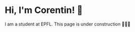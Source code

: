 # Hi, I'm Corentin! 👋

I am a student at EPFL. This page is under construction 🚧👷‍♂️
<!--
## 🚀 About Me

- 🔭 I'm currently pursuing my Master's in Computational Science and Engineering at EPFL.
- 📝 ...
- 🌐 ...
- ✍️ ...

## My Articles
- ...


## Tech Stack
[![My Skills](https://skillicons.dev/icons?i=pytorch,py)](https://skillicons.dev)

## 🌱 Currently Exploring

- 🚀 Learning...
  - ...

 ## 🏆 Achievements

- ...


## 📬 Get in Touch

- Connect with me on [Twitter](https://twitter.com/)

Thanks for stopping by! Let's connect and ...
-->


<!--

Here are some ideas to get you started:

- 🔭 I’m currently working on ...
- 🌱 I’m currently learning ...
- 👯 I’m looking to collaborate on ...
- 🤔 I’m looking for help with ...
- 💬 Ask me about ...
- 📫 How to reach me: ...
- 😄 Pronouns: ...
- ⚡ Fun fact: ...
-->
